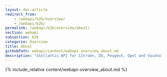 ```yaml
---
layout: doc-article
redirect_from: 
    - /webapi/b2b/overview/
    - /webapi/b2b/
permalink: /webapi/b2b/overview/about/
section: webapi
subsection: b2b
categorie: Overview
title: About
gitHubPath: webapi/content/webapi-overview_about.md
description: "Stellantis API for Citroën, DS, Peugeot, Opel and Vauxhall implements various endpoints to retrieve resources from your connected vehicles."
---
```

{% include_relative content/webapi-overview_about.md %}